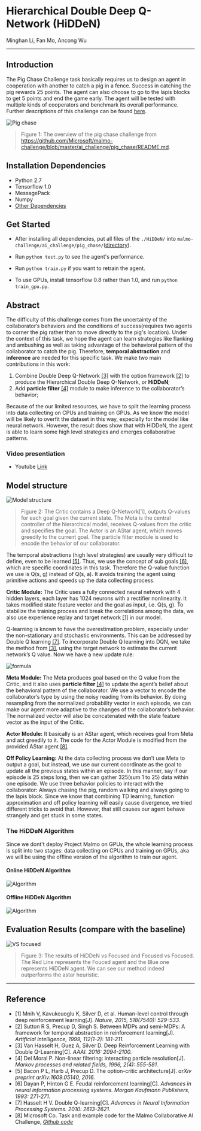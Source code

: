 # Hierarchical Double Deep Q-Network (HiDDeN)
Minghan Li, Fan Mo, Ancong Wu

----
## Introduction
The Pig Chase Challenge task basically requires us to design an agent in cooperation with another to catch a pig in a fence. Success in catching the pig rewards 25 points. The agent can also choose to go to the lapis blocks to get 5 points and end the game early. The agent will be tested with multiple kinds of cooperators and benchmark its overall performance. Further descriptions of this challenge can be found [here](https://github.com/Microsoft/malmo-challenge/blob/master/ai_challenge/pig_chase/README.md).

![Pig chase](doc/pig-chase-overview.png)
>Figure 1: The overview of the pig chase challenge from https://github.com/Microsoft/malmo-challenge/blob/master/ai_challenge/pig_chase/README.md.


## Installation Dependencies
* Python 2.7
* Tensorflow 1.0
* MessagePack
* Numpy
* [Other Dependencies](https://github.com/Microsoft/malmo-challenge)

## Get Started
* After installing all dependencies, put all files of the `./HiDDeN/` into `malmo-challenge/ai_challenge/pig_chase/`([directory](https://github.com/Microsoft/malmo-challenge/blob/master/ai_challenge/pig_chase/README.md)). 

* Run `python test.py` to see the agent's performance.

* Run `python train.py` if you want to retrain the agent.

* To use GPUs, install tensorflow 0.8 rather than 1.0, and run `python train_gpu.py`.

## Abstract
The difficulty of this challenge comes from the uncertainty of the collaborator’s behaviors and the conditions of success(requires two agents to corner the pig rather than to move directly to the pig's location). Under the context of this task, we hope the agent can learn strategies like flanking and ambushing as well as taking advantage of the behavioral pattern of the collaborator to catch the pig. Therefore, **temporal abstraction** and **inference** are needed for this specific task. We make two main contributions in this work:
1. Combine Double Deep Q-Network [[3]](#reference) with the option framework [[2]](#reference) to produce the Hierarchical Double Deep Q-Network, or **HiDDeN**;
1. Add **particle filter** [[4]](#reference) module to make inference to the collaborator’s behavior;

Because of the our limited resources, we have to split the learning process into data collecting on CPUs and training on GPUs. As we know the model will be likely to overfit the dataset in this way, especially for the model like neural network. However, the result does show that with HiDDeN, the agent is able to learn some high level strategies and emerges collaborative patterns.
### Video presentiation
* Youtube [Link](https://youtu.be/GR5rj8rRy1c)


## Model structure
![Model structure](doc/chart-cut.png)
>Figure 2: The Critic contains a Deep Q-Network[1], outputs Q-values for each goal given the current state. The Meta is the central controller of the hierarchical model, receives Q-values from the critic and specifies the goal. The Actor is an AStar agent, which moves greedily to the current goal. The particle filter module is used to encode the behavior of our collaborator.

The temporal abstractions (high level strategies) are usually very difficult to define, even to be learned [[5]](#reference). Thus, we use the concept of sub goals [[6]](#reference), which are specific coordinates in this task. Therefore the Q-value function we use is Q(s, g) instead of Q(s, a). It avoids training the agent using primitive actions and speeds up the data collecting process.

**Critic Module:**
The Critic uses a fully connected neural network with 4 hidden layers, each layer has 1024 neurons with a rectifier nonlinearity. It takes modified state feature vector and the goal as input, i.e. Q(s, g). To stabilize the training process and break the correlations among the data, we also use experience replay and target network [[1]](#reference) in our model.

Q-learning is known to have the overestimation problem, especially under the non-stationary and stochastic environments. This can be addressed by Double Q learning [[7]](#reference). To incorporate Double Q learning into DQN, we take the method from [[3]](#reference), using the target network to estimate the current network’s Q value. Now we have a new update rule:

![formula](doc/formula-cut.png)

**Meta Module:**
The Meta produces goal based on the Q value from the Critic, and it also uses **particle filter** [[4]](#reference) to update the agent’s belief about the behavioral pattern of the collaborator. We use a vector to encode the collaborator’s type by using the noisy reading from its behavior. By doing resampling from the normalized probability vector in each episode, we can make our agent more adaptive to the changes of the collaborator’s behavior. The normalized vector will also be concatenated with the state feature vector as the input of the Critic.

**Actor Module:**
It basically is an AStar agent, which receives goal from Meta and act greedily to it. The code for the Actor Module is modified from the provided AStar agent [[8]](#reference).

**Off Policy Learning:**
At the data collecting process we don’t use Meta to output a goal, but instead, we use our current coordinate as the goal to update all the previous states within an episode. In this manner, say if our episode is 25 steps long, then we can gather 325(sum 1 to 25) data within one episode. We use three behavior policies to interact with the collaborator: Always chasing the pig, random walking and always going to the lapis block. Since we know that combining TD learning, function approximation and off policy learning will easily cause divergence, we tried different tricks to avoid that. However, that still causes our agent behave strangely and get stuck in some states.

### The HiDDeN Algorithm
Since we dont't deploy Project Malmo on GPUs, the whole learning process is split into two stages: data collecting on CPUs and training on GPUs, aka we will be using the offline version of the algorithm to train our agent.

#### Online HiDDeN Algorithm
![Algorithm](doc/algo-online-cut.png)

#### Offline HiDDeN Algorithm
![Algorithm](doc/algo-offline-cut.png)

## Evaluation Results (compare with the baseline)
![VS focused](doc/results.png)
>Figure 3: The results of HiDDeN vs Focused and Focused vs Focused. The Red Line represents the Fouced agent and the Blue one represents HiDDeN agent. We can see our method indeed outperforms the astar heuristic.

---
## Reference
* [1] Mnih V, Kavukcuoglu K, Silver D, et al. Human-level control through deep reinforcement learning[J]. _Nature, 2015, 518(7540): 529-533._
* [2] Sutton R S, Precup D, Singh S. Between MDPs and semi-MDPs: A framework for temporal abstraction in reinforcement learning[J]. _Artificial intelligence, 1999, 112(1-2): 181-211._
* [3] Van Hasselt H, Guez A, Silver D. Deep Reinforcement Learning with Double Q-Learning[C]. _AAAI. 2016: 2094-2100._
* [4] Del Moral P. Non-linear filtering: interacting particle resolution[J]. _Markov processes and related fields, 1996, 2(4): 555-581._
* [5] Bacon P L, Harb J, Precup D. The option-critic architecture[J]. _arXiv preprint arXiv:1609.05140, 2016._
* [6] Dayan P, Hinton G E. Feudal reinforcement learning[C]. _Advances in neural information processing systems. Morgan Kaufmann Publishers, 1993: 271-271._
* [7] Hasselt H V. Double Q-learning[C]. _Advances in Neural Information Processing Systems. 2010: 2613-2621._
* [8] Microsoft Co. Task and example code for the Malmo Collaborative AI Challenge, [_Github code_](https://github.com/Microsoft/malmo-challenge)

